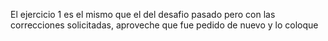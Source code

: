 El ejercicio 1 es el mismo que el del desafio pasado pero con las correcciones solicitadas, aproveche que fue pedido de nuevo y lo coloque
